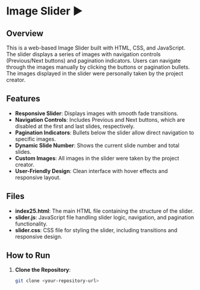 # Image Slider :arrow_forward:

## Overview
This is a web-based Image Slider built with HTML, CSS, and JavaScript. The slider displays a series of images with navigation controls (Previous/Next buttons) and pagination indicators. Users can navigate through the images manually by clicking the buttons or pagination bullets. The images displayed in the slider were personally taken by the project creator.

## Features
- **Responsive Slider**: Displays images with smooth fade transitions.
- **Navigation Controls**: Includes Previous and Next buttons, which are disabled at the first and last slides, respectively.
- **Pagination Indicators**: Bullets below the slider allow direct navigation to specific images.
- **Dynamic Slide Number**: Shows the current slide number and total slides.
- **Custom Images**: All images in the slider were taken by the project creator.
- **User-Friendly Design**: Clean interface with hover effects and responsive layout.

## Files
- **index25.html**: The main HTML file containing the structure of the slider.
- **slider.js**: JavaScript file handling slider logic, navigation, and pagination functionality.
- **slider.css**: CSS file for styling the slider, including transitions and responsive design.

## How to Run
1. **Clone the Repository**:
   ```bash
   git clone <your-repository-url>
